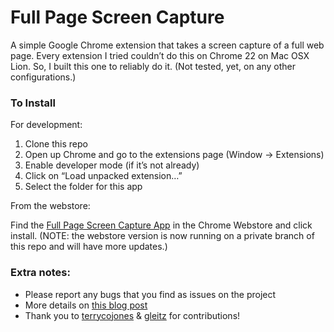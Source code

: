 Full Page Screen Capture
========================

A simple Google Chrome extension that takes a screen capture of a full web page. Every extension I tried couldn’t do this on Chrome 22 on Mac OSX Lion. So, I built this one to reliably do it. (Not tested, yet, on any other configurations.)

### To Install

For development:

1. Clone this repo
2. Open up Chrome and go to the extensions page (Window → Extensions)
3. Enable developer mode (if it’s not already)
4. Click on “Load unpacked extension…”
5. Select the folder for this app

From the webstore:

Find the [Full Page Screen Capture App](https://chrome.google.com/webstore/detail/full-page-screen-capture/fdpohaocaechififmbbbbbknoalclacl) in the Chrome Webstore and click install. (NOTE: the webstore version is now running on a private branch of this repo and will have more updates.)

### Extra notes:

*   Please report any bugs that you find as issues on the project
*   More details on [this blog post](http://mrcoles.com/full-page-screen-capture-chrome-extension/)
*   Thank you to [terrycojones](https://github.com/terrycojones) & [gleitz](https://github.com/gleitz) for contributions!
